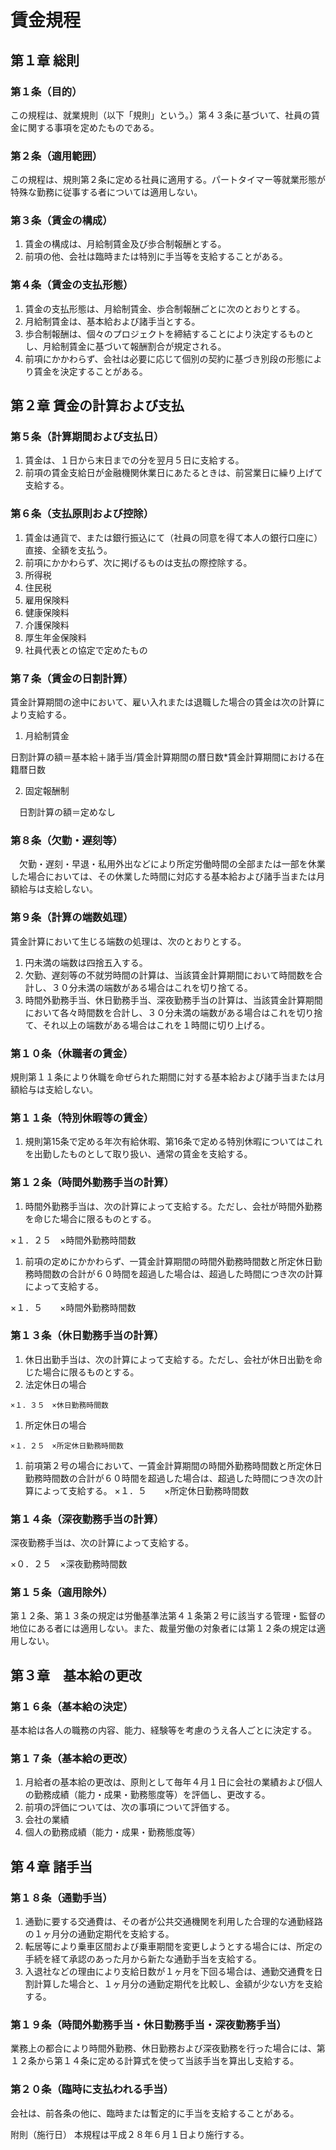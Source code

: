 # 賃金規程
## 第１章 総則
### 第１条（目的）
この規程は、就業規則（以下「規則」という。）第４３条に基づいて、社員の賃金に関する事項を定めたものである。

### 第２条（適用範囲）
この規程は、規則第２条に定める社員に適用する。パートタイマー等就業形態が特殊な勤務に従事する者については適用しない。

### 第３条（賃金の構成）
1. 賃金の構成は、月給制賃金及び歩合制報酬とする。
1. 前項の他、会社は臨時または特別に手当等を支給することがある。

### 第４条（賃金の支払形態）

1. 賃金の支払形態は、月給制賃金、歩合制報酬ごとに次のとおりとする。
  1. 月給制賃金は、基本給および諸手当とする。
  1. 歩合制報酬は、個々のプロジェクトを締結することにより決定するものとし、月給制賃金に基づいて報酬割合が規定される。
1. 前項にかかわらず、会社は必要に応じて個別の契約に基づき別段の形態により賃金を決定することがある。

## 第２章 賃金の計算および支払
### 第５条（計算期間および支払日）

1. 賃金は、１日から末日までの分を翌月５日に支給する。
1. 前項の賃金支給日が金融機関休業日にあたるときは、前営業日に繰り上げて支給する。

### 第６条（支払原則および控除）
1. 賃金は通貨で、または銀行振込にて（社員の同意を得て本人の銀行口座に）直接、全額を支払う。
1. 前項にかかわらず、次に掲げるものは支払の際控除する。
  1. 所得税
  1. 住民税
  1. 雇用保険料
  1. 健康保険料
  1. 介護保険料
  1. 厚生年金保険料
  1. 社員代表との協定で定めたもの

### 第７条（賃金の日割計算）
賃金計算期間の途中において、雇い入れまたは退職した場合の賃金は次の計算により支給する。

1. 月給制賃金

  日割計算の額＝基本給＋諸手当/賃金計算期間の暦日数*賃金計算期間における在籍暦日数

2. 固定報酬制

　日割計算の額＝定めなし

### 第８条（欠勤・遅刻等）
　欠勤・遅刻・早退・私用外出などにより所定労働時間の全部または一部を休業した場合においては、その休業した時間に対応する基本給および諸手当または月額給与は支給しない。

### 第９条（計算の端数処理）
賃金計算において生じる端数の処理は、次のとおりとする。
1. 円未満の端数は四捨五入する。
1. 欠勤、遅刻等の不就労時間の計算は、当該賃金計算期間において時間数を合計し、３０分未満の端数がある場合はこれを切り捨てる。
1. 時間外勤務手当、休日勤務手当、深夜勤務手当の計算は、当該賃金計算期間において各々時間数を合計し、３０分未満の端数がある場合はこれを切り捨て、それ以上の端数がある場合はこれを１時間に切り上げる。

### 第１０条（休職者の賃金）
規則第１１条により休職を命ぜられた期間に対する基本給および諸手当または月額給与は支給しない。

### 第１１条（特別休暇等の賃金）
1. 規則第15条で定める年次有給休暇、第16条で定める特別休暇についてはこれを出勤したものとして取り扱い、通常の賃金を支給する。

### 第１２条（時間外勤務手当の計算）
1. 時間外勤務手当は、次の計算によって支給する。ただし、会社が時間外勤務を命じた場合に限るものとする。

  ×１．２５　×時間外勤務時間数

1. 前項の定めにかかわらず、一賃金計算期間の時間外勤務時間数と所定休日勤務時間数の合計が６０時間を超過した場合は、超過した時間につき次の計算によって支給する。

  ×１．５　　×時間外勤務時間数

### 第１３条（休日勤務手当の計算）

1. 休日出勤手当は、次の計算によって支給する。ただし、会社が休日出勤を命じた場合に限るものとする。
  1. 法定休日の場合

    ×１．３５　×休日勤務時間数

  1. 所定休日の場合

    ×１．２５　×所定休日勤務時間数

1. 前項第２号の場合において、一賃金計算期間の時間外勤務時間数と所定休日勤務時間数の合計が６０時間を超過した場合は、超過した時間につき次の計算によって支給する。
  ×１．５　　×所定休日勤務時間数

### 第１４条（深夜勤務手当の計算）

深夜勤務手当は、次の計算によって支給する。

  ×０．２５　×深夜勤務時間数


### 第１５条（適用除外）
第１２条、第１３条の規定は労働基準法第４１条第２号に該当する管理・監督の地位にある者には適用しない。また、裁量労働の対象者には第１２条の規定は適用しない。

## 第３章　基本給の更改

### 第１６条（基本給の決定）
基本給は各人の職務の内容、能力、経験等を考慮のうえ各人ごとに決定する。

### 第１７条（基本給の更改）
1. 月給者の基本給の更改は、原則として毎年４月１日に会社の業績および個人の勤務成績（能力・成果・勤務態度等）を評価し、更改する。
1. 前項の評価については、次の事項について評価する。
  1. 会社の業績
  1. 個人の勤務成績（能力・成果・勤務態度等）

## 第４章 諸手当

### 第１８条（通勤手当）

1. 通勤に要する交通費は、その者が公共交通機関を利用した合理的な通勤経路の１ヶ月分の通勤定期代を支給する。
1. 転居等により乗車区間および乗車期間を変更しようとする場合には、所定の手続を経て承認のあった月から新たな通勤手当を支給する。
1. 入退社などの理由により支給日数が１ヶ月を下回る場合は、通勤交通費を日割計算した場合と、１ヶ月分の通勤定期代を比較し、金額が少ない方を支給する。

### 第１９条（時間外勤務手当・休日勤務手当・深夜勤務手当）
業務上の都合により時間外勤務、休日勤務および深夜勤務を行った場合には、第１２条から第１４条に定める計算式を使って当該手当を算出し支給する。

### 第２０条（臨時に支払われる手当）
会社は、前各条の他に、臨時または暫定的に手当を支給することがある。

附則（施行日）
本規程は平成２８年６月１日より施行する。
